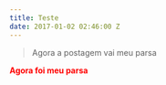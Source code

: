 ```yaml
---
title: Teste
date: 2017-01-02 02:46:00 Z
---
```


> Agora a postagem vai meu parsa

<b style="color:red;">Agora foi meu parsa</b>

